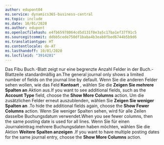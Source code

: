 ```yaml
---
author: edupont04
ms.service: dynamics365-business-central
ms.topic: include
ms.date: 10/01/2020
ms.author: edupont
ms.openlocfilehash: e4fb65978064cd5d131f0e3a5c17ba1ef37f91c5
ms.sourcegitcommit: ddbb5cede750df1baba4b3eab8fbed6744b5b9d6
ms.translationtype: HT
ms.contentlocale: de-AT
ms.lasthandoff: 10/01/2020
ms.locfileid: "3914281"
---
```

<span data-ttu-id="ce00a-101">Das Fibu Buch.-Blatt zeigt nur eine begrenzte Anzahl Felder in der Buch.-Blattzeile standardmäßig an.</span><span class="sxs-lookup"><span data-stu-id="ce00a-101">The general journal only shows a limited number of fields on the journal line by default.</span></span> <span data-ttu-id="ce00a-102">Wenn Sie die anderen Felder sehen wollen, wie das Feld **Kontoart** , wählen Sie die **Zeigen Sie mehrere Spalten an** Aktion aus.</span><span class="sxs-lookup"><span data-stu-id="ce00a-102">If you want to see additional fields, such as the **Account Type** field, choose the **Show More Columns** action.</span></span> <span data-ttu-id="ce00a-103">Um die zusätzlichen Felder erneut auszublenden, wählen Sie **Zeigen Sie weniger Spalten an** .</span><span class="sxs-lookup"><span data-stu-id="ce00a-103">To hide the additional fields again, choose the **Show Fewer Columns** action.</span></span> <span data-ttu-id="ce00a-104">Wenn Sie weniger Spalten sehen, wird für alle Zeilen dasselbe Buchungsdatum verwendet.</span><span class="sxs-lookup"><span data-stu-id="ce00a-104">When you see fewer columns, then the same posting date is used for all lines.</span></span> <span data-ttu-id="ce00a-105">Wenn Sie für einen Journaleintrag mehrere Buchungsdaten haben möchten, wählen Sie die Aktion **Weitere Spalten anzeigen** .</span><span class="sxs-lookup"><span data-stu-id="ce00a-105">If you want to have multiple posting dates for the same journal entry, choose the **Show More Columns** action.</span></span>  
